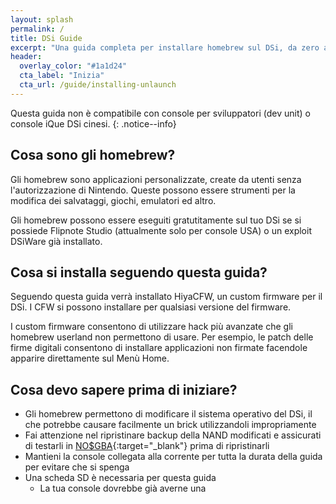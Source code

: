 ```yaml
---
layout: splash
permalink: /
title: DSi Guide
excerpt: "Una guida completa per installare homebrew sul DSi, da zero a HiyaCFW."
header:
  overlay_color: "#1a1d24"
  cta_label: "Inizia"
  cta_url: /guide/installing-unlaunch
---
```


Questa guida non è compatibile con console per sviluppatori (dev unit) o console iQue DSi cinesi.
{: .notice--info}

## Cosa sono gli homebrew?

Gli homebrew sono applicazioni personalizzate, create da utenti senza l'autorizzazione di Nintendo. Queste possono essere strumenti per la modifica dei salvataggi, giochi, emulatori ed altro.

Gli homebrew possono essere eseguiti gratutitamente sul tuo DSi se si possiede Flipnote Studio (attualmente solo per console USA) o un exploit DSiWare già installato.

## Cosa si installa seguendo questa guida?

Seguendo questa guida verrà installato HiyaCFW, un custom firmware per il DSi. I CFW si possono installare per qualsiasi versione del firmware.

I custom firmware consentono di utilizzare hack più avanzate che gli homebrew userland non permettono di usare. Per esempio, le patch delle firme digitali consentono di installare applicazioni non firmate facendole apparire direttamente sul Menù Home.

## Cosa devo sapere prima di iniziare?

- Gli homebrew permettono di modificare il sistema operativo del DSi, il che potrebbe causare facilmente un brick utilizzandoli impropriamente
- Fai attenzione nel ripristinare backup della NAND modificati e assicurati di testarli in [NO$GBA](https://problemkaputt.de/gba.htm){:target="_blank"} prima di ripristinarli
- Mantieni la console collegata alla corrente per tutta la durata della guida per evitare che si spenga
- Una scheda SD è necessaria per questa guida
  - La tua console dovrebbe già averne una

